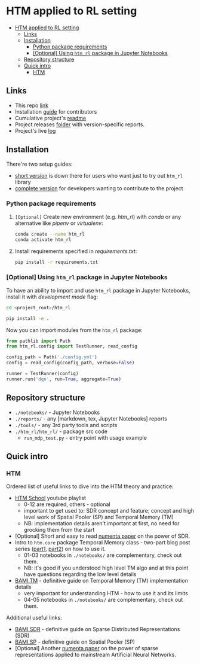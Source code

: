 # HTM applied to RL setting

- [HTM applied to RL setting](#htm-applied-to-rl-setting)
  - [Links](#links)
  - [Installation](#installation)
    - [Python package requirements](#python-package-requirements)
    - [[Optional] Using `htm_rl` package in Jupyter Notebooks](#optional-using-htm_rl-package-in-jupyter-notebooks)
  - [Repository structure](#repository-structure)
  - [Quick intro](#quick-intro)
    - [HTM](#htm)

## Links

- This repo [link](https://github.com/cog-isa/htm-rl)
- Installation [guide](./install.md) for contributors
- Cumulative project's [readme](./htm_rl/htm_rl/README.md)
- Project releases [folder](./reports) with version-specific reports.
- Project's live [log](./log.md)

## Installation

There're two setup guides:

- [short version](#installation) is down there for users who want just to try out `htm_rl` library
- [complete version](./install.md) for developers wanting to contribute to the project

### Python package requirements

1. `[Optional]` Create new environment (e.g. *htm_rl*) with _conda_ or any alternative like _pipenv_ or _virtualenv_:
  
    ```bash
    conda create --name htm_rl
    conda activate htm_rl
    ```

2. Install requirements specified in _requirements.txt_:

    ```bash
    pip install -r requirements.txt
    ```

### [Optional] Using `htm_rl` package in Jupyter Notebooks

To have an ability to import and use `htm_rl` package in Jupyter Notebooks, install it with _development mode_ flag:

```bash
cd <project_root>/htm_rl

pip install -e .
```

Now you can import modules from the `htm_rl` package:

```python
from pathlib import Path
from htm_rl.config import TestRunner, read_config

config_path = Path('./config.yml')
config = read_config(config_path, verbose=False)

runner = TestRunner(config)
runner.run('dqn', run=True, aggregate=True)
```

## Repository structure

- `./notebooks/` - Jupyter Notebooks
- `./reports/` - any [markdown, tex, Jupyter Notebooks] reports
- `./tools/` - any 3rd party tools and scripts
- `./htm_rl/htm_rl/` - package src code
  - `run_mdp_test.py` - entry point with usage example

## Quick intro

### HTM

Ordered list of useful links to dive into the HTM theory and practice:

- [HTM School](https://www.youtube.com/watch?v=XMB0ri4qgwc&list=PL3yXMgtrZmDqhsFQzwUC9V8MeeVOQ7eZ9) youtube playlist
  - 0-12 are required, others - optional
  - important to get used to: SDR concept and feature; concept and high level work of Spatial Pooler (SP) and Temporal Memory (TM)
  - NB: implementation details aren't important at first, no need for grocking them from the start
- [Optional] Short and easy to read [numenta paper](https://arxiv.org/abs/1503.07469) on the power of SDR.
- Intro to `htm.core` package Temporal Memory class - two-part blog post series ([part1](https://3rdman.de/2020/02/hierarchical-temporal-memory-part-1-getting-started/), [part2](https://3rdman.de/2020/04/hierarchical-temporal-memory-part-2/)) on how to use it.
  - 01-03 notebooks in `./notebooks/` are complementary, check out them.
  - NB: it's good if you understood high level TM algo and at this point have questions regarding the low level details
- [BAMI.TM](https://numenta.com/assets/pdf/temporal-memory-algorithm/Temporal-Memory-Algorithm-Details.pdf) - definitive guide on Temporal Memory (TM) implementation details
  - very important for understanding HTM - how to use it and its limits
  - 04-05 notebooks in `./notebooks/` are complementary, check out them.

Additional useful links:

- [BAMI.SDR](https://numenta.com/assets/pdf/biological-and-machine-intelligence/BaMI-SDR.pdf) - definitive guide on Sparse Distributed Representations (SDR)
- [BAMI.SP](https://numenta.com/assets/pdf/spatial-pooling-algorithm/Spatial-Pooling-Algorithm-Details.pdf) - definitive guide on Spatial Pooler (SP)
- [Optional] Another [numenta paper](https://arxiv.org/abs/1903.11257) on the power of sparse representations applied to mainstream Artificial Neural Networks.
